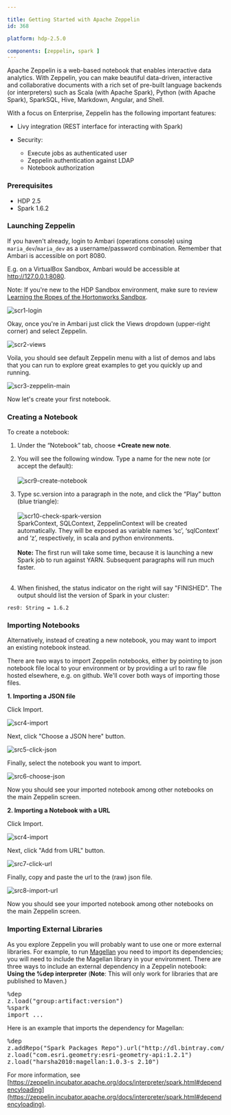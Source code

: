 ```yaml
---

title: Getting Started with Apache Zeppelin
id: 368

platform: hdp-2.5.0

components: [zeppelin, spark ]
---
```


Apache Zeppelin is a web-based notebook that enables interactive data analytics. With Zeppelin, you can make beautiful data-driven, interactive and collaborative documents with a rich set of pre-built language backends (or interpreters) such as Scala (with Apache Spark), Python (with Apache Spark), SparkSQL, Hive, Markdown, Angular, and Shell.

With a focus on Enterprise, Zeppelin has the following important features:

* Livy integration (REST interface for interacting with Spark)
* Security:

  * Execute jobs as authenticated user
  * Zeppelin authentication against LDAP
  * Notebook authorization

### **Prerequisites**

*   HDP 2.5
*   Spark 1.6.2

### **Launching Zeppelin**

If you haven't already, login to Ambari (operations console) using `maria_dev`/`maria_dev` as a username/password combination. Remember that Ambari is accessible on port 8080.

E.g. on a VirtualBox Sandbox, Ambari would be accessible at http://127.0.0.1:8080.

Note: If you're new to the HDP Sandbox environment, make sure to review [Learning the Ropes of the Hortonworks Sandbox](http://hortonworks.com/hadoop-tutorial/learning-the-ropes-of-the-hortonworks-sandbox/).

![scr1-login](https://raw.github.com/hortonworks/tutorials/hdp-2.5/assets/getting-started-with-apache-zeppelin/scr1-login.png)

Okay, once you're in Ambari just click the Views dropdown (upper-right corner) and select Zeppelin.

![scr2-views](https://raw.github.com/hortonworks/tutorials/hdp-2.5/assets/getting-started-with-apache-zeppelin/scr2-views.png)

Voila, you should see default Zeppelin menu with a list of demos and labs that you can run to explore great examples to get you quickly up and running.

![scr3-zeppelin-main](https://raw.github.com/hortonworks/tutorials/hdp-2.5/assets/getting-started-with-apache-zeppelin/scr3-zeppelin-main.png)

Now let's create your first notebook.

### **Creating a Notebook**

To create a notebook:

1. Under the “Notebook” tab, choose **+Create new note**.

2.  You will see the following window. Type a name for the new note (or accept the default): <br><br>![scr9-create-notebook](https://raw.github.com/hortonworks/tutorials/hdp-2.5/assets/getting-started-with-apache-zeppelin/scr9-create-notebook.png)

3.  Type sc.version into a paragraph in the note, and click the “Play” button (blue triangle): <br><br>![scr10-check-spark-version](https://raw.github.com/hortonworks/tutorials/hdp-2.5/assets/getting-started-with-apache-zeppelin/scr10-check-spark-version.png)<br>
SparkContext, SQLContext, ZeppelinContext will be created automatically. They will be exposed as variable names ‘sc’, ‘sqlContext’ and ‘z’, respectively, in scala and python environments.<br><br>
**Note:** The first run will take some time, because it is launching a new Spark job to run against YARN. Subsequent paragraphs will run much faster.<br><br>

4.  When finished, the status indicator on the right will say "FINISHED". The output should list the version of Spark in your cluster: <br>

~~~
res0: String = 1.6.2
~~~

### **Importing Notebooks**

Alternatively, instead of creating a new notebook, you may want to import an existing notebook instead.

There are two ways to import Zeppelin notebooks, either by pointing to json notebook file local to your environment or by providing a url to raw file hosted elsewhere, e.g. on github. We'll cover both ways of importing those files.

**1. Importing a JSON file**

Click Import.

![scr4-import](https://raw.github.com/hortonworks/tutorials/hdp-2.5/assets/getting-started-with-apache-zeppelin/scr4-import.png)

Next, click "Choose a JSON here" button.

![src5-click-json](https://raw.github.com/hortonworks/tutorials/hdp-2.5/assets/getting-started-with-apache-zeppelin/scr5-click-json.png)

Finally, select the notebook you want to import.

![src6-choose-json](https://raw.github.com/hortonworks/tutorials/hdp-2.5/assets/getting-started-with-apache-zeppelin/scr6-choose-json.png)

Now you should see your imported notebook among other notebooks on the main Zeppelin screen.

**2. Importing a Notebook with a URL**

Click Import.

![scr4-import](https://raw.github.com/hortonworks/tutorials/hdp-2.5/assets/getting-started-with-apache-zeppelin/scr4-import.png)

Next, click "Add from URL" button.

![src7-click-url](https://raw.github.com/hortonworks/tutorials/hdp-2.5/assets/getting-started-with-apache-zeppelin/scr7-click-url.png)

Finally, copy and paste the url to the (raw) json file.

![src8-import-url](https://raw.github.com/hortonworks/tutorials/hdp-2.5/assets/getting-started-with-apache-zeppelin/scr8-import-url.png)

Now you should see your imported notebook among other notebooks on the main Zeppelin screen.

### **Importing External Libraries**

As you explore Zeppelin you will probably want to use one or more external libraries. For example, to run [Magellan](http://hortonworks.com/blog/magellan-geospatial-analytics-in-spark/) you need to import its dependencies; you will need to include the Magellan library in your environment. There are three ways to include an external dependency in a Zeppelin notebook: **Using the %dep interpreter** (**Note**: This will only work for libraries that are published to Maven.)

<pre>%dep
z.load("group:artifact:version")
%spark
import ...</pre>

Here is an example that imports the dependency for Magellan:

<pre>%dep
z.addRepo("Spark Packages Repo").url("http://dl.bintray.com/spark-packages/maven")
z.load("com.esri.geometry:esri-geometry-api:1.2.1")
z.load("harsha2010:magellan:1.0.3-s_2.10")</pre>

For more information, see [https://zeppelin.incubator.apache.org/docs/interpreter/spark.html#dependencyloading](https://zeppelin.incubator.apache.org/docs/interpreter/spark.html#dependencyloading).
